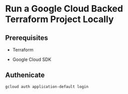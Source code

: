 # Run a Google Cloud Backed Terraform Project Locally

## Prerequisites

- Terraform

- Google Cloud SDK

## Authenicate

```bash
gcloud auth application-default login
```
